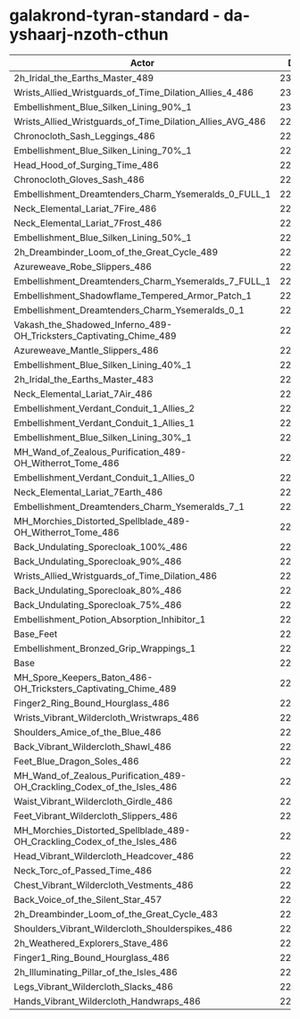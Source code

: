 # galakrond-tyran-standard - da-yshaarj-nzoth-cthun
| Actor | DPS | Increase |
|---|:---:|:---:|
|2h_Iridal_the_Earths_Master_489|231187|1.86%|
|Wrists_Allied_Wristguards_of_Time_Dilation_Allies_4_486|230535|1.58%|
|Embellishment_Blue_Silken_Lining_90%_1|230416|1.52%|
|Wrists_Allied_Wristguards_of_Time_Dilation_Allies_AVG_486|229877|1.29%|
|Chronocloth_Sash_Leggings_486|229736|1.23%|
|Embellishment_Blue_Silken_Lining_70%_1|229634|1.18%|
|Head_Hood_of_Surging_Time_486|229612|1.17%|
|Chronocloth_Gloves_Sash_486|229583|1.16%|
|Embellishment_Dreamtenders_Charm_Ysemeralds_0_FULL_1|229035|0.92%|
|Neck_Elemental_Lariat_7Fire_486|228833|0.83%|
|Neck_Elemental_Lariat_7Frost_486|228799|0.81%|
|Embellishment_Blue_Silken_Lining_50%_1|228769|0.80%|
|2h_Dreambinder_Loom_of_the_Great_Cycle_489|228545|0.70%|
|Azureweave_Robe_Slippers_486|228509|0.68%|
|Embellishment_Dreamtenders_Charm_Ysemeralds_7_FULL_1|228460|0.66%|
|Embellishment_Shadowflame_Tempered_Armor_Patch_1|228422|0.65%|
|Embellishment_Dreamtenders_Charm_Ysemeralds_0_1|228420|0.65%|
|Vakash_the_Shadowed_Inferno_489-OH_Tricksters_Captivating_Chime_489|228417|0.64%|
|Azureweave_Mantle_Slippers_486|228369|0.62%|
|Embellishment_Blue_Silken_Lining_40%_1|228330|0.61%|
|2h_Iridal_the_Earths_Master_483|228258|0.57%|
|Neck_Elemental_Lariat_7Air_486|228207|0.55%|
|Embellishment_Verdant_Conduit_1_Allies_2|228127|0.52%|
|Embellishment_Verdant_Conduit_1_Allies_1|228085|0.50%|
|Embellishment_Blue_Silken_Lining_30%_1|228068|0.49%|
|MH_Wand_of_Zealous_Purification_489-OH_Witherrot_Tome_486|228060|0.49%|
|Embellishment_Verdant_Conduit_1_Allies_0|228036|0.48%|
|Neck_Elemental_Lariat_7Earth_486|227950|0.44%|
|Embellishment_Dreamtenders_Charm_Ysemeralds_7_1|227943|0.44%|
|MH_Morchies_Distorted_Spellblade_489-OH_Witherrot_Tome_486|227761|0.36%|
|Back_Undulating_Sporecloak_100%_486|227700|0.33%|
|Back_Undulating_Sporecloak_90%_486|227676|0.32%|
|Wrists_Allied_Wristguards_of_Time_Dilation_486|227667|0.31%|
|Back_Undulating_Sporecloak_80%_486|227559|0.27%|
|Back_Undulating_Sporecloak_75%_486|227483|0.23%|
|Embellishment_Potion_Absorption_Inhibitor_1|227170|0.09%|
|Base_Feet|227158|0.09%|
|Embellishment_Bronzed_Grip_Wrappings_1|226962|0.00%|
|Base|226955|0.00%|
|MH_Spore_Keepers_Baton_486-OH_Tricksters_Captivating_Chime_489|226829|-0.06%|
|Finger2_Ring_Bound_Hourglass_486|226746|-0.09%|
|Wrists_Vibrant_Wildercloth_Wristwraps_486|226680|-0.12%|
|Shoulders_Amice_of_the_Blue_486|226586|-0.16%|
|Back_Vibrant_Wildercloth_Shawl_486|226529|-0.19%|
|Feet_Blue_Dragon_Soles_486|226476|-0.21%|
|MH_Wand_of_Zealous_Purification_489-OH_Crackling_Codex_of_the_Isles_486|226397|-0.25%|
|Waist_Vibrant_Wildercloth_Girdle_486|226277|-0.30%|
|Feet_Vibrant_Wildercloth_Slippers_486|226232|-0.32%|
|MH_Morchies_Distorted_Spellblade_489-OH_Crackling_Codex_of_the_Isles_486|226118|-0.37%|
|Head_Vibrant_Wildercloth_Headcover_486|226114|-0.37%|
|Neck_Torc_of_Passed_Time_486|226094|-0.38%|
|Chest_Vibrant_Wildercloth_Vestments_486|226048|-0.40%|
|Back_Voice_of_the_Silent_Star_457|226029|-0.41%|
|2h_Dreambinder_Loom_of_the_Great_Cycle_483|225844|-0.49%|
|Shoulders_Vibrant_Wildercloth_Shoulderspikes_486|225690|-0.56%|
|2h_Weathered_Explorers_Stave_486|225556|-0.62%|
|Finger1_Ring_Bound_Hourglass_486|225503|-0.64%|
|2h_Illuminating_Pillar_of_the_Isles_486|225440|-0.67%|
|Legs_Vibrant_Wildercloth_Slacks_486|225185|-0.78%|
|Hands_Vibrant_Wildercloth_Handwraps_486|224981|-0.87%|
